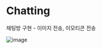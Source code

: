 # Chatting
채팅방 구현 - 이미지 전송, 이모티콘 전송

![image](https://github.com/Jelaon/Chatting/assets/117423182/04d4ac53-b03a-4d0d-9a61-1c1cfaa0248b)
